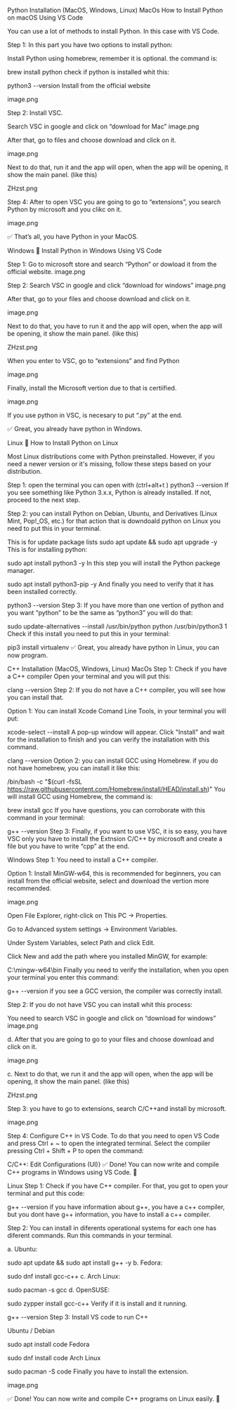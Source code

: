 Python Installation (MacOS, Windows, Linux)
MacOs
How to Install Python on macOS Using VS Code

You can use a lot of methods to install Python. In this case with VS Code.

Step 1: In this part you have two options to install python:

Install Python using homebrew, remember it is optional. the command is:

brew install python
check if python is installed whit this:

python3 --version
Install from the official website

image.png

Step 2: Install VSC.

Search VSC in google and click on “download for Mac”
image.png

After that, go to files and choose download and click on it.

image.png

Next to do that, run it and the app will open, when the app will be opening, it show the main panel. (like this)

ZHzst.png

Step 4: After to open VSC you are going to go to “extensions”, you search Python by microsoft and you clikc on it.

image.png

✅ That’s all, you have Python in your MacOS.

Windows
🐍 Install Python in Windows Using VS Code

Step 1: Go to microsoft store and search “Python” or dowload it from the official website.
image.png

Step 2: Search VSC in google and click “download for windows”
image.png

After that, go to your files and choose download and click on it.

image.png

Next to do that, you have to run it and the app will open, when the app will be opening, it show the main panel. (like this)

ZHzst.png

When you enter to VSC, go to “extensions” and find Python

image.png

Finally, install the Microsoft vertion due to that is certiified.

image.png

If you use python in VSC, is necesary to put “.py” at the end.

✅ Great, you already have python in Windows.

Linux
🐍 How to Install Python on Linux

Most Linux distributions come with Python preinstalled. However, if you need a newer version or it's missing, follow these steps based on your distribution.

Step 1: open the terminal you can open with (ctrl+alt+t )
python3 --version
If you see something like Python 3.x.x, Python is already installed. If not, proceed to the next step.

Step 2: you can install Python on Debian, Ubuntu, and Derivatives (Linux Mint, Pop!_OS, etc.)
for that action that is downdoald python on Linux you need to put this in your terminal.

This is for update package lists
sudo apt update && sudo apt upgrade -y
This is for installing python:

sudo apt install python3 -y
In this step you will install the Python packege manager.

sudo apt install python3-pip -y
And finally you need to verify that it has been installed correctly.

python3 --version
Step 3: If you have more than one vertion of python and you want “python” to be the same as “python3” you will do that:

sudo update-alternatives --install /usr/bin/python python /usr/bin/python3 1
Check if this install you need to put this in your terminal:

pip3 install virtualenv
✅ Great, you already have python in Linux, you can now program.

C++ Installation (MacOS, Windows, Linux)
MacOs
Step 1: Check if you have a C++ compiler
Open your terminal and you will put this:

clang --version
Step 2: If you do not have a C++ compiler, you will see how you can install that.

Option 1: You can install Xcode Comand Line Tools, in your terminal you will put:

xcode-select --install
A pop-up window will appear. Click "Install" and wait for the installation to finish and you can verify the installation with this command.

clang --version
Option 2: you can install GCC using Homebrew.
if you do not have homebrew, you can install it like this:

/bin/bash -c "$(curl -fsSL https://raw.githubusercontent.com/Homebrew/install/HEAD/install.sh)"
You will install GCC using Homebrew, the command is:

brew install gcc
If you have questions, you can corroborate with this command in your terminal:

g++ --version
Step 3: Finally, if you want to use VSC, it is so easy, you have VSC only you have to install the Extnsion C/C++ by microsoft and create a file but you have to write “cpp” at the end.

Windows
Step 1: You need to install a C++ compiler.

Option 1: Install MinGW-w64, this is recommended for beginners, you can install from the official website, select and download the vertion more recommended.

image.png

Open File Explorer, right-click on This PC → Properties.

Go to Advanced system settings → Environment Variables.

Under System Variables, select Path and click Edit.

Click New and add the path where you installed MinGW, for example:

C:\mingw-w64\bin
Finally you need to verify the installation, when you open your terminal you enter this command:

g++ --version
if you see a GCC version, the compiler was correctly install.

Step 2: If you do not have VSC you can install whit this process:

You need to search VSC in google and click on “download for windows”
image.png

d. After that you are going to go to your files and choose download and click on it.

image.png

c. Next to do that, we run it and the app will open, when the app will be opening, it show the main panel. (like this)

ZHzst.png

Step 3: you have to go to extensions, search C/C++and install by microsoft.

image.png

Step 4: Configure C++ in VS Code. To do that you need to open VS Code and press Ctrl + ~ to open the integrated terminal. Select the compiler pressing Ctrl + Shift + P to open the command:

C/C++: Edit Configurations (UI)}
✅ Done! You can now write and compile C++ programs in Windows using VS Code. 🚀

Linux
Step 1: Check if you have C++ compiler. For that, you got to open your terminal and put this code:

g++ --version
if you have information about g++, you have a c++ compiler, but you dont have g++ information, you have to install a c++ compiler.

Step 2: You can install in diferents operational systems for each one has diferent commands. Run this commands in your terminal.

a. Ubuntu:

sudo apt update && sudo apt install g++ -y
b. Fedora:

sudo dnf install gcc-c++
c. Arch Linux:

sudo pacman -s gcc 
d. OpenSUSE:

sudo zypper install gcc-c++
Verify if it is install and it running.

g++ --version
Step 3: Install VS code to run C++

Ubuntu / Debian

sudo apt install code
Fedora

sudo dnf install code
Arch Linux

sudo pacman -S code
Finally you have to install the extension.

image.png

✅ Done! You can now write and compile C++ programs on Linux easily. 🚀


